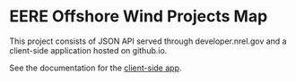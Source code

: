 # EERE Offshore Wind Projects Map

This project consists of JSON API served through developer.nrel.gov and a client-side application hosted on github.io.


See the documentation for the [client-side app](https://github.com/NREL/eere-offshore-wind-map/blob/master/client/README.md).

